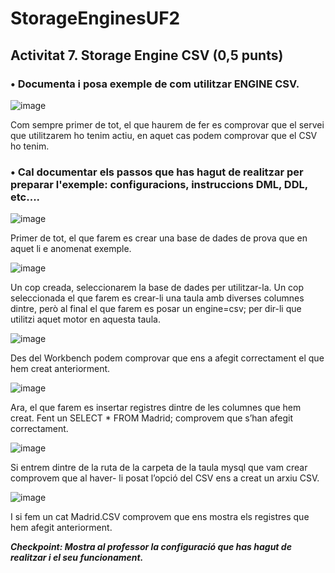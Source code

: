 # StorageEnginesUF2

## Activitat 7. Storage Engine CSV (0,5  punts)

### •	Documenta i posa exemple de com utilitzar ENGINE CSV.

![image](https://user-images.githubusercontent.com/61474765/161724605-b25db818-ad19-4ee0-a67e-3e03ccc8413e.png)

Com sempre primer de tot, el que haurem de fer es comprovar que el servei que utilitzarem ho tenim actiu, en aquet cas podem comprovar que el CSV ho tenim.

### •	Cal documentar els passos que has hagut de realitzar per preparar l'exemple: configuracions, instruccions DML, DDL, etc....

![image](https://user-images.githubusercontent.com/61474765/161724707-897c61c7-e7e0-4785-af3e-e23cacf7857f.png)

Primer de tot, el que farem es crear una base de dades de prova que en aquet li e anomenat exemple.

![image](https://user-images.githubusercontent.com/61474765/161725307-be2412ed-115d-46e5-97c2-c4417aa9d62e.png)

Un cop creada, seleccionarem la base de dades per utilitzar-la. Un cop seleccionada el que farem es crear-li una taula amb diverses columnes dintre, però al final el que farem es posar un engine=csv; per dir-li que utilitzi aquet motor en aquesta taula.

![image](https://user-images.githubusercontent.com/61474765/161725338-5409c899-4a2e-4671-8cd0-f5224284de95.png)

Des del Workbench podem comprovar que ens a afegit correctament el que hem creat anteriorment.

![image](https://user-images.githubusercontent.com/61474765/161725373-3f136f6e-e850-4d94-987c-1fa1e40b1a0e.png)

Ara, el que farem es insertar registres dintre de les columnes que hem creat. Fent un SELECT * FROM Madrid; comprovem que s’han afegit correctament.

![image](https://user-images.githubusercontent.com/61474765/161725414-76d42da5-3720-41c2-bd6a-11599566d2a7.png)

Si entrem dintre de la ruta de la carpeta de la taula  mysql que vam crear comprovem que al haver- li posat l’opció del CSV ens a creat un arxiu CSV.

![image](https://user-images.githubusercontent.com/61474765/161725444-74f0a997-3e46-42d9-9c91-5fc86ac5d79e.png)

I si fem un cat Madrid.CSV comprovem que ens mostra els registres que hem afegit anteriorment.

***Checkpoint: Mostra al professor la configuració que has hagut de realitzar i el seu funcionament.***
